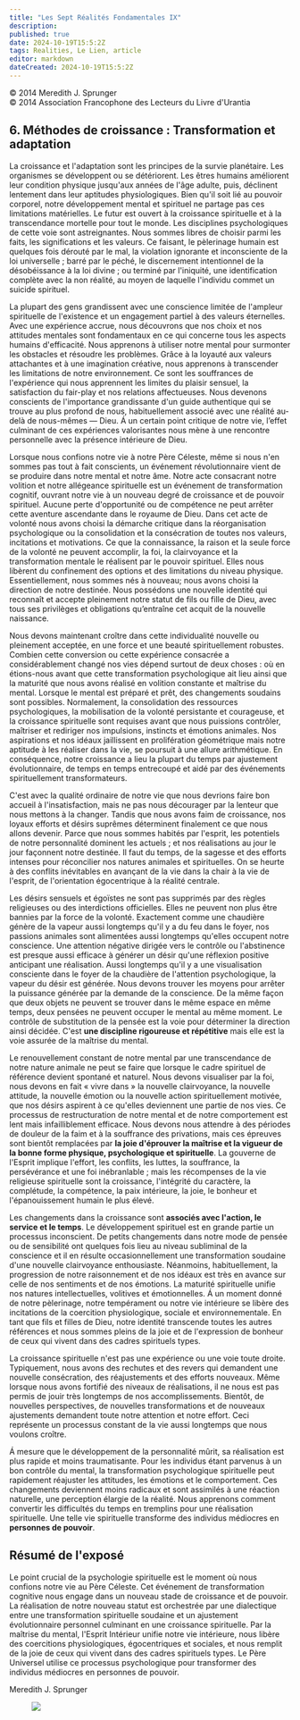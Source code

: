 ```yaml
---
title: "Les Sept Réalités Fondamentales IX"
description: 
published: true
date: 2024-10-19T15:5:2Z
tags: Realities, Le Lien, article
editor: markdown
dateCreated: 2024-10-19T15:5:2Z
---
```


<p class="v-card v-sheet theme--light grey lighten-3 px-2">© 2014 Meredith J. Sprunger<br>© 2014 Association Francophone des Lecteurs du Livre d'Urantia</p>

## 6. Méthodes de croissance : Transformation et adaptation

La croissance et l'adaptation sont les principes de la survie planétaire. Les organismes se développent ou se détériorent. Les êtres humains améliorent leur condition physique jusqu'aux années de l'âge adulte, puis, déclinent lentement dans leur aptitudes physiologiques. Bien qu'il soit lié au pouvoir corporel, notre développement mental et spirituel ne partage pas ces limitations matérielles. Le futur est ouvert à la croissance spirituelle et à la transcendance mortelle pour tout le monde. Les disciplines psychologiques de cette voie sont astreignantes. Nous sommes libres de choisir parmi les faits, les significations et les valeurs. Ce faisant, le pèlerinage humain est quelques fois dérouté par le mal, la violation ignorante et inconsciente de la loi universelle ; barré par le péché, le discernement intentionnel de la désobéissance à la loi divine ; ou terminé par l'iniquité, une identification complète avec la non réalité, au moyen de laquelle l'individu commet un suicide spirituel.

La plupart des gens grandissent avec une conscience limitée de l'ampleur spirituelle de l'existence et un engagement partiel à des valeurs éternelles. Avec une expérience accrue, nous découvrons que nos choix et nos attitudes mentales sont fondamentaux en ce qui concerne tous les aspects humains d'efficacité. Nous apprenons à utiliser notre mental pour surmonter les obstacles et résoudre les problèmes. Grâce à la loyauté aux valeurs attachantes et à une imagination créative, nous apprenons à transcender les limitations de notre environnement. Ce sont les souffrances de l'expérience qui nous apprennent les limites du plaisir sensuel, la satisfaction du fair-play et nos relations affectueuses. Nous devenons conscients de l'importance grandissante d'un guide authentique qui se trouve au plus profond de nous, habituellement associé avec une réalité au-delà de nous-mêmes — Dieu. Á un certain point critique de notre vie, l’effet culminant de ces expériences valorisantes nous mène à une rencontre personnelle avec la présence intérieure de Dieu.

Lorsque nous confions notre vie à notre Père Céleste, même si nous n'en sommes pas tout à fait conscients, un événement révolutionnaire vient de se produire dans notre mental et notre âme. Notre acte consacrant notre volition et notre allégeance spirituelle est un événement de transformation cognitif, ouvrant notre vie à un nouveau degré de croissance et de pouvoir spirituel. Aucune perte d'opportunité ou de compétence ne peut arrêter cette aventure ascendante dans le royaume de Dieu. Dans cet acte de volonté nous avons choisi la démarche critique dans la réorganisation psychologique ou la consolidation et la consécration de toutes nos valeurs, incitations et motivations. Ce que la connaissance, la raison et la seule force de la volonté ne peuvent accomplir, la foi, la clairvoyance et la transformation mentale le réalisent par le pouvoir spirituel. Elles nous libèrent du confinement des options et des limitations du niveau physique. Essentiellement, nous sommes nés à nouveau; nous avons choisi la direction de notre destinée. Nous possédons une nouvelle identité qui reconnaît et accepte pleinement notre statut de fils ou fille de Dieu, avec tous ses privilèges et obligations qu’entraîne cet acquit de la nouvelle naissance.

Nous devons maintenant croître dans cette individualité nouvelle ou pleinement acceptée, en une force et une beauté spirituellement robustes. Combien cette conversion ou cette expérience consacrée a considérablement changé nos vies dépend surtout de deux choses : où en étions-nous avant que cette transformation psychologique ait lieu ainsi que la maturité que nous avons réalisé en volition constante et maîtrise du mental. Lorsque le mental est préparé et prêt, des changements soudains sont possibles. Normalement, la consolidation des ressources psychologiques, la mobilisation de la volonté persistante et courageuse, et la croissance spirituelle sont requises avant que nous puissions contrôler, maîtriser et rediriger nos impulsions, instincts et émotions animales. Nos aspirations et nos idéaux jaillissent en prolifération géométrique mais notre aptitude à les réaliser dans la vie, se poursuit à une allure arithmétique. En conséquence, notre croissance a lieu la plupart du temps par ajustement évolutionnaire, de temps en temps entrecoupé et aidé par des événements spirituellement transformateurs.

C'est avec la qualité ordinaire de notre vie que nous devrions faire bon accueil à l'insatisfaction, mais ne pas nous décourager par la lenteur que nous mettons à la changer. Tandis que nous avons faim de croissance, nos loyaux efforts et désirs suprêmes déterminent finalement ce que nous allons devenir. Parce que nous sommes habités par l'esprit, les potentiels de notre personnalité dominent les actuels ; et nos réalisations au jour le jour façonnent notre destinée. Il faut du temps, de la sagesse et des efforts intenses pour réconcilier nos natures animales et spirituelles. On se heurte à des conflits inévitables en avançant de la vie dans la chair à la vie de l'esprit, de l'orientation égocentrique à la réalité centrale.

Les désirs sensuels et égoïstes ne sont pas supprimés par des règles religieuses ou des interdictions officielles. Elles ne peuvent non plus être bannies par la force de la volonté. Exactement comme une chaudière génère de la vapeur aussi longtemps qu'il y a du feu dans le foyer, nos passions animales sont alimentées aussi longtemps qu'elles occupent notre conscience. Une attention négative dirigée vers le contrôle ou l'abstinence est presque aussi efficace à générer un désir qu'une réflexion positive anticipant une réalisation. Aussi longtemps qu'il y a une visualisation consciente dans le foyer de la chaudière de l'attention psychologique, la vapeur du désir est générée. Nous devons trouver les moyens pour arrêter la puissance générée par la demande de la conscience. De la même façon que deux objets ne peuvent se trouver dans le même espace en même temps, deux pensées ne peuvent occuper le mental au même moment. Le contrôle de substitution de la pensée est la voie pour déterminer la direction ainsi décidée. C'est **une discipline rigoureuse et répétitive** mais elle est la voie assurée de la maîtrise du mental.

Le renouvellement constant de notre mental par une transcendance de notre nature animale ne peut se faire que lorsque le cadre spirituel de référence devient spontané et naturel. Nous devons visualiser par la foi, nous devons en fait « vivre dans » la nouvelle clairvoyance, la nouvelle attitude, la nouvelle émotion ou la nouvelle action spirituellement motivée, que nos désirs aspirent à ce qu'elles deviennent une partie de nos vies. Ce processus de restructuration de notre mental et de notre comportement est lent mais infailliblement efficace. Nous devons nous attendre à des périodes de douleur de la faim et à la souffrance des privations, mais ces épreuves sont bientôt remplacées par **la joie d'éprouver la maîtrise et la vigueur de la bonne forme physique, psychologique et spirituelle**. La gouverne de l'Esprit implique l'effort, les conflits, les luttes, la souffrance, la persévérance et une foi inébranlable ; mais les récompenses de la vie religieuse spirituelle sont la croissance, l'intégrité du caractère, la complétude, la compétence, la paix intérieure, la joie, le bonheur et l'épanouissement humain le plus élevé.

Les changements dans la croissance sont **associés avec l'action, le service et le temps**. Le développement spirituel est en grande partie un processus inconscient. De petits changements dans notre mode de pensée ou de sensibilité ont quelques fois lieu au niveau subliminal de la conscience et il en résulte occasionnellement une transformation soudaine d'une nouvelle clairvoyance enthousiaste. Néanmoins, habituellement, la progression de notre raisonnement et de nos idéaux est très en avance sur celle de nos sentiments et de nos émotions. La maturité spirituelle unifie nos natures intellectuelles, volitives et émotionnelles. Á un moment donné de notre pèlerinage, notre tempérament ou notre vie intérieure se libère des incitations de la coercition physiologique, sociale et environnementale. En tant que fils et filles de Dieu, notre identité transcende toutes les autres références et nous sommes pleins de la joie et de l'expression de bonheur de ceux qui vivent dans des cadres spirituels types.

La croissance spirituelle n'est pas une expérience ou une voie toute droite. Typiquement, nous avons des rechutes et des revers qui demandent une nouvelle consécration, des réajustements et des efforts nouveaux. Même lorsque nous avons fortifié des niveaux de réalisations, il ne nous est pas permis de jouir très longtemps de nos accomplissements. Bientôt, de nouvelles perspectives, de nouvelles transformations et de nouveaux ajustements demandent toute notre attention et notre effort. Ceci représente un processus constant de la vie aussi longtemps que nous voulons croître.

Á mesure que le développement de la personnalité mûrit, sa réalisation est plus rapide et moins traumatisante. Pour les individus étant parvenus à un
bon contrôle du mental, la transformation psychologique spirituelle peut rapidement réajuster les attitudes, les émotions et le comportement. Ces changements deviennent moins radicaux et sont assimilés à une réaction naturelle, une perception élargie de la réalité. Nous apprenons comment convertir les difficultés du temps en tremplins pour une réalisation spirituelle. Une telle vie spirituelle transforme des individus médiocres en **personnes de pouvoir**.

## Résumé de l'exposé

Le point crucial de la psychologie spirituelle est le moment où nous confions notre vie au Père Céleste. Cet événement de transformation cognitive nous engage dans un nouveau stade de croissance et de pouvoir. La réalisation de notre nouveau statut est orchestrée par une dialectique entre une transformation spirituelle soudaine et un ajustement évolutionnaire personnel culminant en une croissance spirituelle. Par la maîtrise du mental, l'Esprit Intérieur unifie notre vie intérieure, nous libère des coercitions physiologiques, égocentriques et sociales, et nous remplit de la joie de ceux qui vivent dans des cadres spirituels types. Le Père Universel utilise ce processus psychologique pour transformer des individus médiocres en personnes de pouvoir.

Meredith J. Sprunger

<figure id="Figure_5" class="image urantiapedia">
<img src="/image/article/Le_Lien/images_01/189.jpg">
</figure>